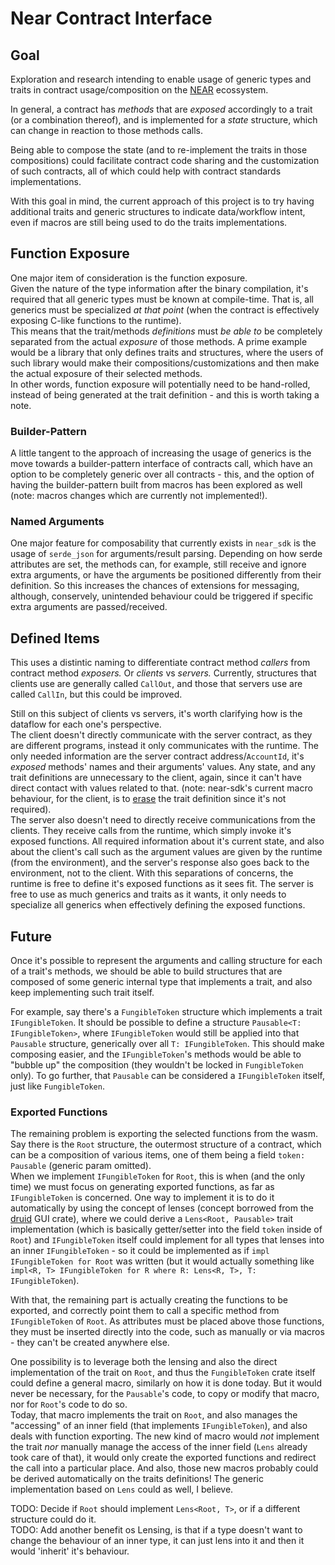 # Near Contract Interface

## Goal

Exploration and research intending to enable usage of generic types and traits in contract usage/composition on the [NEAR](https://near.org/) ecossystem. 

In general, a contract has _methods_ that are _exposed_ accordingly to a trait (or a combination thereof), and is implemented for a _state_ structure, which can change in reaction to those methods calls.

Being able to compose the state (and to re-implement the traits in those compositions) could facilitate contract code sharing and the customization of such contracts, all of which could help with contract standards implementations.

With this goal in mind, the current approach of this project is to try having additional traits and generic structures to indicate data/workflow intent, even if macros are still being used to do the traits implementations.

## Function Exposure

One major item of consideration is the function exposure.  
Given the nature of the type information after the binary compilation, it's required that all generic types must be known at compile-time. That is, all generics must be specialized _at that point_ (when the contract is effectively exposing C-like functions to the runtime).  
This means that the trait/methods _definitions_ must _be able to_ be completely separated from the actual _exposure_ of those methods. A prime example would be a library that only defines traits and structures, where the users of such library would make their compositions/customizations and then make the actual exposure of their selected methods.  
In other words, function exposure will potentially need to be hand-rolled, instead of being generated at the trait definition - and this is worth taking a note.

### Builder-Pattern

A little tangent to the approach of increasing the usage of generics is the move towards a builder-pattern interface of contracts call, which have an option to be completely generic over all contracts - this, and the option of having the builder-pattern built from macros has been explored as well (note: macros changes which are currently not implemented!).

### Named Arguments

One major feature for composability that currently exists in `near_sdk` is the usage of `serde_json` for arguments/result parsing. Depending on how serde attributes are set, the methods can, for example, still receive and ignore extra arguments, or have the arguments be positioned differently from their definition. So this increases the chances of extensions for messaging, although, conservely, unintended behaviour could be triggered if specific extra arguments are passed/received.

## Defined Items

This uses a distintic naming to differentiate contract method _callers_ from contract method _exposers._ Or _clients_ vs _servers._ Currently, structures that clients use are generally called `CallOut`, and those that servers use are called `CallIn`, but this could be improved.

Still on this subject of clients vs servers, it's worth clarifying how is the dataflow for each one's perspective.  
The client doesn't directly communicate with the server contract, as they are different programs, instead it only communicates with the runtime. The only needed information are the server contract address/`AccountId`, it's _exposed_ methods' names and their arguments' values. Any state, and any trait definitions are unnecessary to the client, again, since it can't have direct contact with values related to that. (note: near-sdk's current macro behaviour, for the client, is to [erase](https://github.com/near/near-sdk-rs/issues/287) the trait definition since it's not required).  
The server also doesn't need to directly receive communications from the clients. They receive calls from the runtime, which simply invoke it's exposed functions. All required information about it's current state, and also about the client's call such as the argument values are given by the runtime (from the environment), and the server's response also goes back to the environment, not to the client. With this separations of concerns, the runtime is free to define it's exposed functions as it sees fit. The server is free to use as much generics and traits as it wants, it only needs to specialize all generics when effectively defining the exposed functions.

## Future

Once it's possible to represent the arguments and calling structure for each of a trait's methods, we should be able to build structures that are composed of some generic internal type that implements a trait, and also keep implementing such trait itself.  

For example, say there's a `FungibleToken` structure which implements a trait `IFungibleToken`. It should be possible to define a structure `Pausable<T: IFungibleToken>`, where `IFungibleToken` would still be applied into that `Pausable` structure, generically over all `T: IFungibleToken`. This should make composing easier, and the `IFungibleToken`'s methods would be able to "bubble up" the composition (they wouldn't be locked in `FungibleToken` only). To go further, that `Pausable` can be considered a `IFungibleToken` itself, just like `FungibleToken`.

### Exported Functions

The remaining problem is exporting the selected functions from the wasm.  
Say there is the `Root` structure, the outermost structure of a contract, which can be a composition of various items, one of them being a field `token: Pausable` (generic param omitted).  
When we implement `IFungibleToken` for `Root`, this is when (and the only time) we must focus on generating exported functions, as far as `IFungibleToken` is concerned. One way to implement it is to do it automatically by using the concept of lenses (concept borrowed from the [druid](https://linebender.org/druid/lens.html) GUI crate), where we could derive a `Lens<Root, Pausable>` trait implementation (which is basically getter/setter into the field `token` inside of `Root`) and `IFungibleToken` itself could implement for all types that lenses into an inner `IFungibleToken` - so it could be implemented as if `impl IFungibleToken for Root` was written (but it would actually something like `impl<R, T> IFungibleToken for R where R: Lens<R, T>, T: IFungibleToken`).  

With that, the remaining part is actually creating the functions to be exported, and correctly point them to call a specific method from `IFungibleToken` of `Root`. As attributes must be placed above those functions, they must be inserted directly into the code, such as manually or via macros - they can't be created anywhere else.

One possibility is to leverage both the lensing and also the direct implementation of the trait on `Root`, and thus the `FungibleToken` crate itself could define a general macro, similarly on how it is done today. But it would never be necessary, for the `Pausable`'s code, to copy or modify that macro, nor for `Root`'s code to do so.  
Today, that macro implements the trait on `Root`, and also manages the "accessing" of an inner field (that implements `IFungibleToken`), and also deals with function exporting. The new kind of macro would _not_ implement the trait _nor_ manually manage the access of the inner field (`Lens` already took care of that), it would only create the exported functions and redirect the call into a particular place. And also, those new macros probably could be derived automatically on the traits definitions! The generic implementation based on `Lens` could as well, I believe.

TODO: Decide if `Root` should implement `Lens<Root, T>`, or if a different structure could do it.  
TODO: Add another benefit os Lensing, is that if a type doesn't want to change the behaviour of an inner type, it can just lens into it and then it would 'inherit' it's behaviour.
